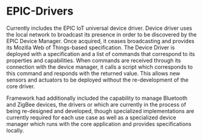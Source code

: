 # EPIC-Drivers

Currently includes the EPIC IoT universal device driver. Device driver uses the local network to broadcast its presence in order to be discovered by the EPIC Device Manager. Once acquired, it ceases broadcasting and provides its Mozilla Web of Things-based specification. The Device Driver is deployed with a specification and a list of commands that correspond to its properties and capabilities. When commands are received through its connection with the device manager, it calls a script which corresponds to this command and responds with the returned value. This allows new sensors and actuators to be deployed without the re-development of the core driver.

Framework had additionally included the capability to manage Bluetooth and ZigBee devices, the drivers or which are currently in the process of being re-designed and developed, though specialized implementations are currently required for each use case as well as a specialized device manager which runs with the core application and provides specifications locally.

